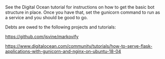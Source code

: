See the Digital Ocean tutorial for instructions on how to get the basic bot structure in place. Once you have that, set the gunicorn command to run as a service and you should be good to go.

Debts are owed to the following projects and tutorials:

https://github.com/jsvine/markovify

https://www.digitalocean.com/community/tutorials/how-to-serve-flask-applications-with-gunicorn-and-nginx-on-ubuntu-18-04
